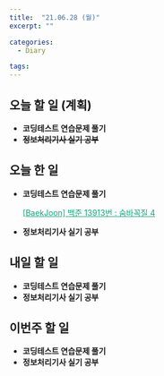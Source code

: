 ```yaml
---
title:  "21.06.28 (월)"
excerpt: ""

categories:
  - Diary

tags:
---
```


## 오늘 할 일 (계획)

- **코딩테스트 연습문제 풀기**
- **~~정보처리기사 실기 공부~~**


## 오늘 한 일

- **코딩테스트 연습문제 풀기**

  <a href="https://nam-ki-bok.github.io/baekjoon/Baek_13913/" style="color:#0FA678" target="_blank">[BaekJoon] 백준 13913번 : 숨바꼭질 4</a>

- **정보처리기사 실기 공부**

##  내일 할 일

- **코딩테스트 연습문제 풀기**
- **정보처리기사 실기 공부**

## 이번주 할 일

- **코딩테스트 연습문제 풀기**
- **정보처리기사 실기 공부**

<br>